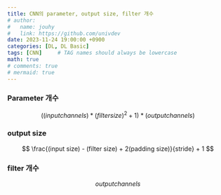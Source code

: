 ```yaml
---
title: CNN의 parameter, output size, filter 개수
# author:
#   name: jouhy
#   link: https://github.com/univdev
date: 2023-11-24 19:00:00 +0900
categories: [DL, DL Basic]
tags: [CNN]     # TAG names should always be lowercase
math: true
# comments: true
# mermaid: true
---
```


### **Parameter 개수**   
$$
((input channels) * (filter size)^2 + 1) * (output channels)
$$   

### **output size**   
$$
\frac{(input size) - (filter size) + 2(padding size)}{stride} + 1
$$   

### **filter 개수**   
$$
output channels
$$   